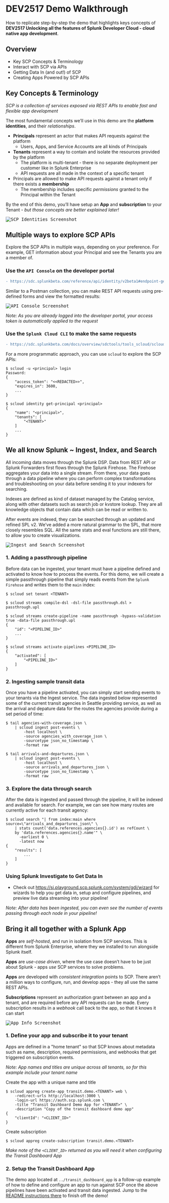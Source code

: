 # DEV2517 Demo Walkthrough

How to replicate step-by-step the demo that highlights keys concepts of **DEV2517 Unlocking all the features of Splunk Developer Cloud - cloud native app development**.

## Overview

* Key SCP Concepts & Terminology
* Interact with SCP via APIs
* Getting Data In (and out!) of SCP
* Creating Apps Powered by SCP APIs

## Key Concepts & Terminology

_SCP is a collection of services exposed via REST APIs to enable fast and flexible app development_

The most fundamental concepts we’ll use in this demo are the **platform identities**, and their *relationships*.
- **Principals** represent an actor that makes API requests against the platform
  - Users, Apps, and Service Accounts are all kinds of Principals
- **Tenants** represent a way to contain and isolate the resources provided by the platform
  - The platform is multi-tenant - there is no separate deployment per customer like in Splunk Enterprise 
  - API requests are all made in the context of a specific tenant
- Principals are allowed to make API requests against a tenant only if there exists a **membership**
  - The membership includes specific *permissions* granted to the Principal within the Tenant

By the end of this demo, you’ll have setup an **App** and **subscription** to your Tenant - *but those concepts are better explained later!*

<kbd>![SCP Identities Screenshot](./identities.png)</kbd>

## Multiple ways to explore SCP APIs

Explore the SCP APIs in multiple ways, depending on your preference. For example, GET information about your Principal and see the Tenants you are a member of.

### Use the `API Console` on the developer portal

```diff
- https://sdc.splunkbeta.com/reference/api/identity/v2beta1#endpoint-getPrincipal
```

Similar to a Postman collection, you can make REST API requests using pre-defined forms and view the formatted results:

<kbd>![API Console Screenshot](./api-console.png)</kbd>

_Note: As you are already logged into the developer portal, your access token is automatically applied to the request_

### Use the `Splunk Cloud CLI` to make the same requests

```diff
- https://sdc.splunkbeta.com/docs/overview/sdctools/tools_scloud/scloud_identity#get-principal
```

For a more programmatic approach, you can use `scloud` to explore the SCP APIs:

    $ scloud -u <principal> login
    Password: 
    {
        "access_token": "<<REDACTED>>",
        "expires_in": 3600,
        ...
    }
    
    $ scloud identity get-principal <principal>
    {
        "name": "<principal>",
        "tenants": [
            "<TENANT>"
        ]
        ...
    }

## We all know Splunk ~ Ingest, Index, and Search

All incoming data moves through the Splunk DSP. Data from REST API or Splunk Forwarders first flows through the Splunk Firehose. The Firehose aggregates your data into a single stream. From there, your data goes through a data pipeline where you can perform complex transformations and troubleshooting on your data before sending it to your indexers for searching.

Indexes are defined as kind of dataset managed by the Catalog service, along with other datasets such as search job or kvstore lookup. They are all knowledge objects that contain data which can be read or written to.

After events are indexed, they can be searched through an updated and refined SPL v2. We’ve added a more natural grammar to the SPL, that more closely resembles SQL. All the same stats and eval functions are still there, to allow you to create visualizations.

<kbd>![Ingest and Search Screenshot](./ingest-search.png)</kbd>

### 1. Adding a passthrough pipeline

Before data can be ingested, your tenant must have a pipeline defined and activated to know how to process the events. For this demo, we will create a simple passthrough pipeline that simply reads events from the `Splunk Firehose` and writes them to the `main` index:

    $ scloud set tenant <TENANT>
    
    $ scloud streams compile-dsl -dsl-file passthrough.dsl > passthrough.upl
    
    $ scloud streams create-pipeline -name passthrough -bypass-validation true -data-file passthrough.upl
    {
        "id": "<PIPELINE_ID>"
        ...
    }
    
    $ scloud streams activate-pipelines <PIPELINE_ID>
    {
        "activated": [
            "<PIPELINE_ID>"
        ]
    }
    
### 2. Ingesting sample transit data

Once you have a pipeline activated, you can simply start sending events to your tenants via the Ingest service. The data ingested below represented some of the current transit agencies in Seattle providing service, as well as the arrival and depature data for the routes the agencies provide during a set period of time:

    $ tail agencies-with-coverage.json \
        | scloud ingest post-events \
            -host localhost \
            -source agencies_with_coverage_json \
            -sourcetype json_no_timestamp \
            -format raw
    
    $ tail arrivals-and-departures.json \
        | scloud ingest post-events \
            -host localhost \
            -source arrivals_and_departures_json \
            -sourcetype json_no_timestamp \
            -format raw

### 3. Explore the data through search

After the data is ingested and passed through the pipeline, it will be indexed and available for search. For example, we can see how many routes are currently active for each transit agency:

    $ scloud search "| from index:main where source=\"arrivals_and_departures_json\" \
        | stats count('data.references.agencies{}.id') as refCount \
        by 'data.references.agencies{}.name'" \
          -earliest 0 \
          -latest now
    {
        "results": [
            ...
        ]
    }

### Using Splunk Investigate to Get Data In

* Check out https://si.playground.scp.splunk.com/system/gdi/wizard for wizards to help you get data in, setup and configure pipelines, and preview live data streaming into your pipeline!

_Note: After data has been ingested, you can even see the number of events passing through each node in your pipeline!_

## Bring it all together with a Splunk App

**Apps** are *self-hosted*, and run in isolation from SCP services. This is different from Splunk Enterprise, where they we installed to run alongside Splunk itself. 

**Apps** are *use-case driven*, where the use case doesn’t have to be just about Splunk - apps *use* SCP services to solve problems. 

**Apps** are developed with *consistent integration* points to SCP. There aren’t a million ways to configure, run, and develop apps - they all use the same REST APIs.

**Subscriptions** represent an authorization grant between an app and a tenant, and are required before any API requests can be made. Every subscription results in a *webhook* call back to the app, so that it knows it can start

<kbd>![App Info Screenshot](./app-info.png)</kbd>

### 1. Define your app and subscribe it to your tenant

Apps are defined in a "home tenant" so that SCP knows about metadata such as name, description, required permissions, and webhooks that get triggered on subscription events.

_Note: App names and titles are unique across all tenants, so for this example include your tenant name_

Create the app with a unique name and title

    $ scloud appreg create-app transit.demo.<TENANT> web \
        -redirect-urls http://localhost:3000 \
        -login-url https://auth.scp.splunk.com \
        -title "Transit Dashboard Demo App for <TENANT>" \
        -description "Copy of the transit dashboard demo app"
    {
        "clientId": "<CLIENT_ID>"
    }

Create subscription

    $ scloud appreg create-subscription transit.demo.<TENANT>

_Make note of the `<CLIENT_ID>` returned as you will need it when configuring the Transit Dashboard App_

### 2. Setup the Transit Dashboard App

The demo app located at `../transit_dashboard_app` is a follow-up example of how to define and configure an app to run against SCP once the above pipelines have been activated and transit data ingested. Jump to the [README instructions there](https://github.com/splunk/conf19-scp-workshop/blob/master/transit_dashboard_app/README.md) to finish off the demo!

